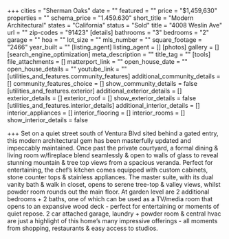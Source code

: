 +++
cities = "Sherman Oaks"
date = ""
featured = ""
price = "$1,459,630"
properties = ""
schema_price = "1.459.630"
short_title = "Modern Architectural"
states = "California"
status = "Sold"
title = "4008 Weslin Ave"
url = ""
zip-codes = "91423"
[details]
bathrooms = "3"
bedrooms = "2"
garage = ""
hoa = ""
lot_size = ""
mls_number = ""
square_footage = "2466"
year_built = ""
[listing_agent]
listing_agent = []
[photos]
gallery = []
[search_engine_optimization]
meta_description = ""
title_tag = ""
[tools]
file_attachments = []
matterport_link = ""
open_house_date = ""
open_house_details = ""
youtube_link = ""
[utilities_and_features.community_features]
additional_community_details = []
community_features_choice = []
show_community_details = false
[utilities_and_features.exterior]
additional_exterior_details = []
exterior_details = []
exterior_roof = []
show_exterior_details = false
[utilities_and_features.interior_details]
additional_interior_details = []
interior_appliances = []
interior_flooring = []
interior_rooms = []
show_interior_details = false

+++
Set on a quiet street south of Ventura Blvd sited behind a gated entry, this modern architectural gem has been masterfully updated and impeccably maintained. Once past the private courtyard, a formal dining & living room w/fireplace blend seamlessly & open to walls of glass to reveal stunning mountain & tree top views from a spacious veranda. Perfect for entertaining, the chef’s kitchen comes equipped with custom cabinets, stone counter tops & stainless appliances. The master suite, with its dual vanity bath & walk in closet, opens to serene tree-top & valley views, whilst powder room rounds out the main floor. At garden level are 2 additional bedrooms + 2 baths, one of which can be used as a TV/media room that opens to an expansive wood deck - perfect for entertaining or moments of quiet repose. 2 car attached garage, laundry + powder room & central hvac are just a highlight of this home’s many impressive offerings - all moments from shopping, restaurants & easy access to studios.